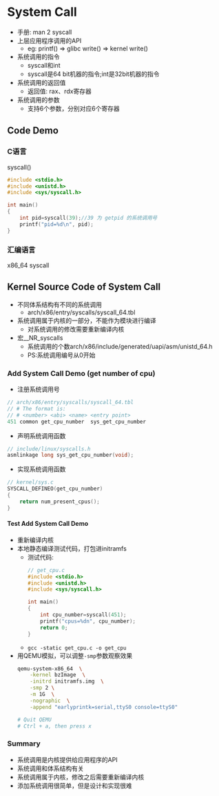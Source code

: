 

# System Call


- 手册: man 2 syscall
- 上层应用程序调用的API
  - eg: printf() => glibc write() => kernel write()
- 系统调用的指令
  - syscall和int
  - syscall是64 bit机器的指令;int是32bit机器的指令
- 系统调用的返回值
  - 返回值: rax、rdx寄存器
- 系统调用的参数
  - 支持6个参数，分别对应6个寄存器


## Code Demo
### C语言
syscall()

```c
#include <stdio.h>
#include <unistd.h>
#include <sys/syscall.h>

int main()
{
    int pid=syscall(39);//39 为 getpid 的系统调用号
    printf("pid=%d\n", pid);
}
```


### 汇编语言
x86_64 syscall


## Kernel Source Code of System Call


- 不同体系结构有不同的系统调用
  - arch/x86/entry/syscalls/syscall_64.tbl
- 系统调用属于内核的一部分，不能作为模块进行编译
  - 对系统调用的修改需要重新编译内核
- 宏__NR_syscalls
  - 系统调用的个数arch/x86/include/generated/uapi/asm/unistd_64.h
  - PS:系统调用编号从0开始


### Add System Call Demo (get number of cpu)

- 注册系统调用号
```c
// arch/x86/entry/syscalls/syscall_64.tbl
// # The format is:
// # <number> <abi> <name> <entry point>
451 common get_cpu_number  sys_get_cpu_number
```


- 声明系统调用函数
```c
// include/linux/syscalls.h
asmlinkage long sys_get_cpu_number(void);
```


- 实现系统调用函数
```c
// kernel/sys.c
SYSCALL_DEFINEO(get_cpu_number)
{
    return num_present_cpus();
}
```

#### Test Add System Call Demo

- 重新编译内核
- 本地静态编译测试代码，打包进initramfs
    - 测试代码:
        ```c
        // get_cpu.c
        #include <stdio.h>
        #include <unistd.h>
        #include <sys/syscall.h>

        int main()
        {
            int cpu_number=syscall(451);
            printf("cpus=%dn", cpu_number);
            return 0;
        }
        ```
    - `gcc -static get_cpu.c -o get_cpu`
- 用QEMU模拟，可以调整`-smp`参数观察效果
    ```sh
    qemu-system-x86_64  \
        -kernel bzImage  \
        -initrd initramfs.img  \
        -smp 2 \
        -m 1G  \
        -nographic  \
        -append "earlyprintk=serial,ttyS0 console=ttyS0"

    # Quit QEMU
    # Ctrl + a, then press x
    ```


### Summary

- 系统调用是内核提供给应用程序的API
- 系统调用和体系结构有关
- 系统调用属于内核，修改之后需要重新编译内核
- 添加系统调用很简单，但是设计和实现很难



